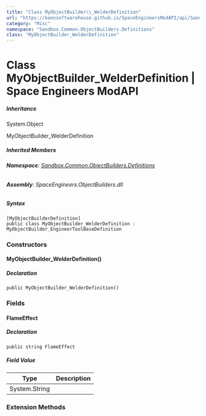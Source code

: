 ```yaml
---
title: "Class MyObjectBuilder\\_WelderDefinition"
url: "https://keensoftwarehouse.github.io/SpaceEngineersModAPI/api/Sandbox.Common.ObjectBuilders.Definitions.MyObjectBuilder_WelderDefinition.html"
category: "Misc"
namespace: "Sandbox.Common.ObjectBuilders.Definitions"
class: "MyObjectBuilder_WelderDefinition"
---
```


# Class MyObjectBuilder\_WelderDefinition | Space Engineers ModAPI

##### Inheritance

System.Object

MyObjectBuilder\_WelderDefinition

##### Inherited Members

###### **Namespace**: [Sandbox.Common.ObjectBuilders.Definitions](https://keensoftwarehouse.github.io/SpaceEngineersModAPI/api/Sandbox.Common.ObjectBuilders.Definitions.html)

###### **Assembly**: SpaceEngineers.ObjectBuilders.dll

##### Syntax

```
[MyObjectBuilderDefinition]
public class MyObjectBuilder_WelderDefinition : MyObjectBuilder_EngineerToolBaseDefinition
```

### Constructors

#### MyObjectBuilder\_WelderDefinition()

##### Declaration

```
public MyObjectBuilder_WelderDefinition()
```

### Fields

#### FlameEffect

##### Declaration

```
public string FlameEffect
```

##### Field Value

| Type | Description |
| --- | --- |
| System.String |     |

### Extension Methods